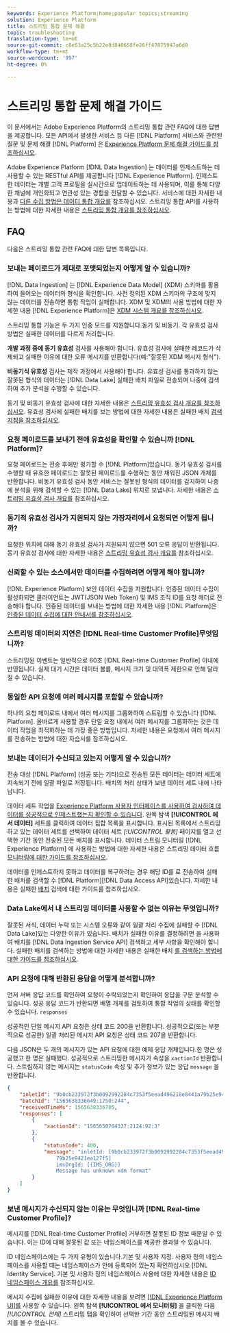 ```yaml
---
keywords: Experience Platform;home;popular topics;streaming
solution: Experience Platform
title: 스트리밍 통합 문제 해결
topic: troubleshooting
translation-type: tm+mt
source-git-commit: c8e53a25c5b22e8d840658fe26ff47875947a6d0
workflow-type: tm+mt
source-wordcount: '997'
ht-degree: 0%

---
```



# 스트리밍 통합 문제 해결 가이드

이 문서에서는 Adobe Experience Platform의 스트리밍 통합 관련 FAQ에 대한 답변을 제공합니다. 모든 API에서 발생한 서비스 등 다른 [!DNL Platform] 서비스와 관련된 질문 및 문제 해결 [!DNL Platform] 은 [Experience Platform 문제 해결 가이드를 참조하십시오](../../landing/troubleshooting.md).

Adobe Experience Platform [!DNL Data Ingestion] 는 데이터를 인제스트하는 데 사용할 수 있는 RESTful API를 제공합니다 [!DNL Experience Platform]. 인제스트한 데이터는 개별 고객 프로필을 실시간으로 업데이트하는 데 사용되며, 이를 통해 다양한 채널에 개인화되고 연관성 있는 경험을 전달할 수 있습니다. 서비스에 대한 자세한 내용과 [다른 수집 방법은 데이터 통합 개요를](../home.md) 참조하십시오. 스트리밍 통합 API를 사용하는 방법에 대한 자세한 내용은 [스트리밍 통합 개요를 참조하십시오](../streaming-ingestion/overview.md).

## FAQ

다음은 스트리밍 통합 관련 FAQ에 대한 답변 목록입니다.

### 보내는 페이로드가 제대로 포맷되었는지 어떻게 알 수 있습니까?

[!DNL Data Ingestion] 는 [!DNL Experience Data Model] (XDM) 스키마를 활용하여 들어오는 데이터의 형식을 확인합니다. 사전 정의된 XDM 스키마의 구조에 맞지 않는 데이터를 전송하면 통합 작업이 실패합니다. XDM 및 XDM의 사용 방법에 대한 자세한 내용 [!DNL Experience Platform]은 [XDM 시스템 개요를 참조하십시오](../../xdm/home.md).

스트리밍 통합 기능은 두 가지 인증 모드를 지원합니다.동기 및 비동기. 각 유효성 검사 방법은 실패한 데이터를 다르게 처리합니다.

**개발 과정 중에 동기 유효성** 검사를 사용해야 합니다. 유효성 검사에 실패한 레코드가 삭제되고 실패한 이유에 대한 오류 메시지를 반환합니다(예:&quot;잘못된 XDM 메시지 형식&quot;).

**비동기식 유효성** 검사는 제작 과정에서 사용해야 합니다. 유효성 검사를 통과하지 않는 잘못된 형식의 데이터는 [!DNL Data Lake] 실패한 배치 파일로 전송되며 나중에 검색하여 추가 분석을 수행할 수 있습니다.

동기 및 비동기 유효성 검사에 대한 자세한 내용은 [스트리밍 유효성 검사 개요를 참조하십시오](../quality/streaming-validation.md). 유효성 검사에 실패한 배치를 보는 방법에 대한 자세한 내용은 실패한 배치 [검색 지침을 참조하십시오](../quality/retrieve-failed-batches.md).

### 요청 페이로드를 보내기 전에 유효성을 확인할 수 있습니까 [!DNL Platform]?

요청 페이로드는 전송 후에만 평가할 수 [!DNL Platform]있습니다. 동기 유효성 검사를 수행할 때 유효한 페이로드는 잘못된 페이로드를 수행하는 동안 채워진 JSON 개체를 반환합니다. 비동기 유효성 검사 동안 서비스는 잘못된 형식의 데이터를 감지하여 나중에 분석을 위해 검색할 수 있는 [!DNL Data Lake] 위치로 보냅니다. 자세한 내용은 [스트리밍 유효성 검사 개요를](../quality/streaming-validation.md) 참조하십시오.

### 동기적 유효성 검사가 지원되지 않는 가장자리에서 요청되면 어떻게 됩니까?

요청한 위치에 대해 동기 유효성 검사가 지원되지 않으면 501 오류 응답이 반환됩니다. 동기 유효성 검사에 대한 자세한 내용은 [스트리밍 유효성 검사 개요를](../quality/streaming-validation.md) 참조하십시오.

### 신뢰할 수 있는 소스에서만 데이터를 수집하려면 어떻게 해야 합니까?

[!DNL Experience Platform] 보안 데이터 수집을 지원합니다. 인증된 데이터 수집이 활성화되면 클라이언트는 JWT(JSON Web Token) 및 IMS 조직 ID를 요청 헤더로 전송해야 합니다. 인증된 데이터를 보내는 방법에 대한 자세한 내용 [!DNL Platform]은 [인증된 데이터 수집에 대한 안내서를 참조하십시오](../tutorials/create-authenticated-streaming-connection.md).

### 스트리밍 데이터의 지연은 [!DNL Real-time Customer Profile]무엇입니까?

스트리밍된 이벤트는 일반적으로 60초 [!DNL Real-time Customer Profile] 이내에 반영됩니다. 실제 대기 시간은 데이터 볼륨, 메시지 크기 및 대역폭 제한으로 인해 달라질 수 있습니다.

### 동일한 API 요청에 여러 메시지를 포함할 수 있습니까?

하나의 요청 페이로드 내에서 여러 메시지를 그룹화하여 스트림할 수 있습니다 [!DNL Platform]. 올바르게 사용할 경우 단일 요청 내에서 여러 메시지를 그룹화하는 것은 데이터 작업을 최적화하는 데 가장 좋은 방법입니다. 자세한 내용은 요청에서 [](../tutorials/streaming-multiple-messages.md) 여러 메시지를 전송하는 방법에 대한 자습서를 참조하십시오.

### 보내는 데이터가 수신되고 있는지 어떻게 알 수 있습니까?

전송 대상 [!DNL Platform] (성공 또는 기타)으로 전송된 모든 데이터는 데이터 세트에 지속되기 전에 일괄 파일로 저장됩니다. 배치의 처리 상태가 보낸 데이터 세트 내에 나타납니다.

데이터 세트 작업을 [Experience Platform 사용자 인터페이스를 사용하여 검사하여 데이터를 성공적으로 인제스트했는지 확인할 수 있습니다](https://platform.adobe.com). 왼쪽 탐색 **[!UICONTROL 에서 데이터]** 세트를 클릭하여 데이터 집합 목록을 표시합니다. 표시된 목록에서 스트리밍하고 있는 데이터 세트를 선택하여 데이터 세트 *[!UICONTROL 활동]* 페이지를 열고 선택한 기간 동안 전송된 모든 배치를 표시합니다. 데이터 스트림 모니터링 [!DNL Experience Platform] 에 사용하는 방법에 대한 자세한 내용은 스트리밍 데이터 흐름 [모니터링에 대한 가이드를 참조하십시오](../quality/monitor-data-flows.md).

데이터를 인제스트하지 못하고 데이터를 복구하려는 경우 해당 ID를 로 전송하여 실패한 배치를 검색할 수 [!DNL Platform][!DNL Data Access API]있습니다. 자세한 내용은 실패한 [배치](../quality/retrieve-failed-batches.md) 검색에 대한 가이드를 참조하십시오.

### Data Lake에서 내 스트리밍 데이터를 사용할 수 없는 이유는 무엇입니까?

잘못된 서식, 데이터 누락 또는 시스템 오류와 같이 일괄 처리 수집에 실패할 수 [!DNL Data Lake]있는 다양한 이유가 있습니다. 배치가 실패한 이유를 결정하려면 을 사용하여 배치를 [!DNL Data Ingestion Service API] 검색하고 세부 사항을 확인해야 합니다. 실패한 배치를 검색하는 방법에 대한 자세한 내용은 실패한 배치 [를 검색하는 방법에 대한 가이드를 참조하십시오](../quality/retrieve-failed-batches.md).

### API 요청에 대해 반환된 응답을 어떻게 분석합니까?

먼저 서버 응답 코드를 확인하여 요청이 수락되었는지 확인하여 응답을 구문 분석할 수 있습니다. 성공 응답 코드가 반환되면 배열 개체를 검토하여 통합 작업의 상태를 확인할 수 있습니다. `responses`

성공적인 단일 메시지 API 요청은 상태 코드 200을 반환합니다. 성공적으로(또는 부분적으로 성공한) 일괄 처리된 메시지 API 요청은 상태 코드 207을 반환합니다.

다음 JSON은 두 개의 메시지가 있는 API 요청에 대한 예제 응답 개체입니다.한 명은 성공했고 한 명은 실패했다. 성공적으로 스트리밍한 메시지가 속성을 `xactionId` 반환합니다. 스트림하지 않는 메시지는 `statusCode` 속성 및 추가 정보가 있는 응답 `message` 을 반환합니다.

```JSON
{
    "inletId": "9b0cb233972f3b0092992284c7353f5eead496218e8441a79b25e9421ea127f5",
    "batchId": "1565638336649:1750:244",
    "receivedTimeMs": 1565638336705,
    "responses": [
        {
            "xactionId": "1565650704337:2124:92:3"
        },
        {
            "statusCode": 400,
            "message": "inletId: [9b0cb233972f3b0092992284c7353f5eead496218e8441a
                79b25e9421ea127f5] 
                imsOrgId: [{IMS_ORG}] 
                Message has unknown xdm format"
        }
    ]
}
```

### 보낸 메시지가 수신되지 않는 이유는 무엇입니까 [!DNL Real-time Customer Profile]?

메시지를 [!DNL Real-time Customer Profile] 거부하면 잘못된 ID 정보 때문일 수 있습니다. 이는 ID에 대해 잘못된 값 또는 네임스페이스를 제공한 결과일 수 있습니다.

ID 네임스페이스에는 두 가지 유형이 있습니다.기본 및 사용자 지정. 사용자 정의 네임스페이스를 사용할 때는 네임스페이스가 안에 등록되어 있는지 확인하십시오 [!DNL Identity Service]. 기본 및 사용자 정의 네임스페이스 사용에 대한 자세한 내용은 [ID 네임스페이스 개요를](../../identity-service/namespaces.md) 참조하십시오.

메시지 수집에 실패한 이유에 대한 자세한 내용을 보려면 [[!DNL Experience Platform UI]를](https://platform.adobe.com) 사용할 수 있습니다. 왼쪽 탐색 **[!UICONTROL 에서 모니터링]** 을 클릭한 다음 _[!UICONTROL 전체]_ 스트리밍 탭을 확인하여 선택한 기간 동안 스트리밍된 메시지 배치를 볼 수 있습니다.
